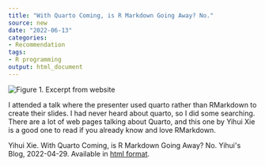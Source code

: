 ```yaml
---
title: "With Quarto Coming, is R Markdown Going Away? No."
source: new
date: "2022-06-13"
categories:
- Recommendation
tags:
- R programming
output: html_document
---
```


![Figure 1. Excerpt from website](http://www.pmean.com/new-images/22/with-quarto-coming-01.png)

<div class="notes">

I attended a talk where the presenter used quarto rather than RMarkdown to create their slides. I had never heard about quarto, so I did some searching. There are a lot of web pages talking about Quarto, and this one by Yihui Xie is a good one to read if you already know and love RMarkdown.

Yihui Xie. With Quarto Coming, is R Markdown Going Away? No. Yihui's Blog, 2022-04-29. Available in [html format][xie1].

[xie1]: https://yihui.org/en/2022/04/quarto-r-markdown/

</div>

